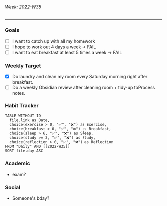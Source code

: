 ###### Week: 2022-W35
- - -
### Goals 
- [ ] I want to catch up with all my homework
- [ ] I hope to work out 4 days a week → FAIL
- [ ] I want to eat breakfast at least 5 times a week → FAIL

### Weekly Target
- [x] Do laundry and clean my room every Saturday morning right after breakfast.
- [ ] Do a weekly Obsidian review after cleaning room + tidy-up toProcess notes.

### Habit Tracker
```dataview
TABLE WITHOUT ID
  file.link as Date,
  choice(exercise > 0, "✅", "❌") as Exercise,
  choice(breakfast > 0, "✅", "❌") as Breakfast,
  choice(sleep > 6, "✅", "❌") as Sleep,
  choice(study >= 3, "✅", "❌") as Study,
  choice(reflection > 0, "✅", "❌") as Reflection
FROM "Daily" AND [[2022-W35]]
SORT file.day ASC
```

### Academic
- exam?

### Social 
- Someone's bday?
